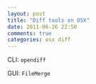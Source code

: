 ```yaml
---
layout: post
title: "Diff tools on OSX"
date: 2011-06-26 22:50
comments: true
categories: osx diff
---
```


CLI: ```opendiff```


GUI: ```FileMerge```

